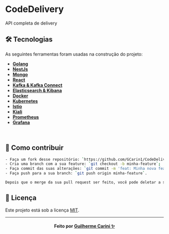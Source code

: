 # CodeDelivery
 API completa de delivery 

## 🛠 Tecnologias

As seguintes ferramentas foram usadas na construção do projeto:


-  **[Golang](https://golang.org)**
-  **[NestJs](https://nestjs.com)**
-  **[Mongo](https://www.mongodb.com/cloud/atlas)**
-   **[React](https://pt-br.reactjs.org)**
-   **[Kafka & Kafka Connect](https://kafka.apache.org)**
-   **[Elasticsearch & Kibana](https://www.elastic.co/pt/what-is/elasticsearch)**
-   **[Docker](https://www.docker.com)**
-   **[Kubernetes](https://kubernetes.io/pt/)**
-   **[Istio](https://istio.io)**
-   **[Kiali](https://kiali.io)**
-   **[Prometheus](https://prometheus.io)**
-    **[Grafana](https://grafana.com)**

<br/>

## 🤔 Como contribuir

```bash
- Faça um fork desse repositório: `https://github.com/GCarin1/CodeDelivery.git`;
- Cria uma branch com a sua feature: `git checkout -b minha-feature`;
- Faça commit das suas alterações: `git commit -m 'feat: Minha nova feature'`; 
- Faça push para a sua branch: `git push origin minha-feature`.

Depois que o merge da sua pull request ser feito, você pode deletar a sua branch. 
```

## 📝 Licença

Este projeto está sob a licença [MIT](./LICENSE).

---
<h4 align=center>Feito por <a href="https://www.linkedin.com/in/guilherme-carini/">Guilherme Carini ✨</a></a></h4>


